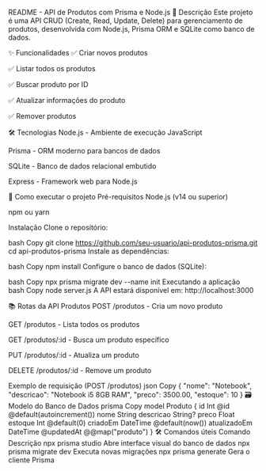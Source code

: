 README - API de Produtos com Prisma e Node.js
📝 Descrição
Este projeto é uma API CRUD (Create, Read, Update, Delete) para gerenciamento de produtos, desenvolvida com Node.js, Prisma ORM e SQLite como banco de dados.

✨ Funcionalidades
✅ Criar novos produtos

✅ Listar todos os produtos

✅ Buscar produto por ID

✅ Atualizar informações do produto

✅ Remover produtos

🛠️ Tecnologias
Node.js - Ambiente de execução JavaScript

Prisma - ORM moderno para bancos de dados

SQLite - Banco de dados relacional embutido

Express - Framework web para Node.js

🚀 Como executar o projeto
Pré-requisitos
Node.js (v14 ou superior)

npm ou yarn

Instalação
Clone o repositório:

bash
Copy
git clone https://github.com/seu-usuario/api-produtos-prisma.git
cd api-produtos-prisma
Instale as dependências:

bash
Copy
npm install
Configure o banco de dados (SQLite):

bash
Copy
npx prisma migrate dev --name init
Executando a aplicação
bash
Copy
node server.js
A API estará disponível em: http://localhost:3000

📚 Rotas da API
Produtos
POST /produtos - Cria um novo produto

GET /produtos - Lista todos os produtos

GET /produtos/:id - Busca um produto específico

PUT /produtos/:id - Atualiza um produto

DELETE /produtos/:id - Remove um produto

Exemplo de requisição (POST /produtos)
json
Copy
{
  "nome": "Notebook",
  "descricao": "Notebook i5 8GB RAM",
  "preco": 3500.00,
  "estoque": 10
}
🗃️ Modelo do Banco de Dados
prisma
Copy
model Produto {
  id          Int      @id @default(autoincrement())
  nome        String
  descricao   String?
  preco       Float
  estoque     Int      @default(0)
  criadoEm    DateTime @default(now())
  atualizadoEm DateTime @updatedAt
  @@map("produto")
}
🛠️ Comandos úteis
Comando	Descrição
npx prisma studio	Abre interface visual do banco de dados
npx prisma migrate dev	Executa novas migrações
npx prisma generate	Gera o cliente Prisma